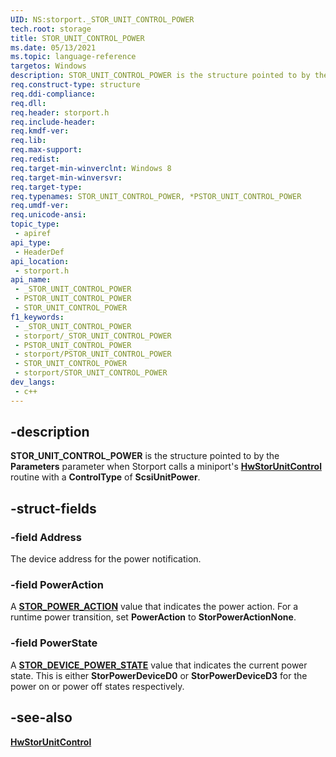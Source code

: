 ```yaml
---
UID: NS:storport._STOR_UNIT_CONTROL_POWER
tech.root: storage
title: STOR_UNIT_CONTROL_POWER
ms.date: 05/13/2021
ms.topic: language-reference
targetos: Windows
description: STOR_UNIT_CONTROL_POWER is the structure pointed to by the Parameters parameter when a miniport's HwStorUnitControl routine is called with a ControlType of ScsiUnitPower.
req.construct-type: structure
req.ddi-compliance: 
req.dll: 
req.header: storport.h
req.include-header: 
req.kmdf-ver: 
req.lib: 
req.max-support: 
req.redist: 
req.target-min-winverclnt: Windows 8
req.target-min-winversvr: 
req.target-type: 
req.typenames: STOR_UNIT_CONTROL_POWER, *PSTOR_UNIT_CONTROL_POWER
req.umdf-ver: 
req.unicode-ansi: 
topic_type:
 - apiref
api_type:
 - HeaderDef
api_location:
 - storport.h
api_name:
 - _STOR_UNIT_CONTROL_POWER
 - PSTOR_UNIT_CONTROL_POWER
 - STOR_UNIT_CONTROL_POWER
f1_keywords:
 - _STOR_UNIT_CONTROL_POWER
 - storport/_STOR_UNIT_CONTROL_POWER
 - PSTOR_UNIT_CONTROL_POWER
 - storport/PSTOR_UNIT_CONTROL_POWER
 - STOR_UNIT_CONTROL_POWER
 - storport/STOR_UNIT_CONTROL_POWER
dev_langs:
 - c++
---
```


## -description

**STOR_UNIT_CONTROL_POWER** is the structure pointed to by the **Parameters** parameter when Storport calls a miniport's [**HwStorUnitControl**](nc-storport-hw_unit_control.md) routine with a **ControlType** of **ScsiUnitPower**.

## -struct-fields

### -field Address

The device address for the power notification.

### -field PowerAction

A [**STOR_POWER_ACTION**](ne-storport-stor_power_action.md) value that indicates the power action. For a runtime power transition, set **PowerAction** to **StorPowerActionNone**.

### -field PowerState

A [**STOR_DEVICE_POWER_STATE**](ne-storport-_stor_device_power_state.md) value that indicates the current power state. This is either **StorPowerDeviceD0** or **StorPowerDeviceD3** for the power on or power off states respectively.

## -see-also

[**HwStorUnitControl**](nc-storport-hw_unit_control.md)
